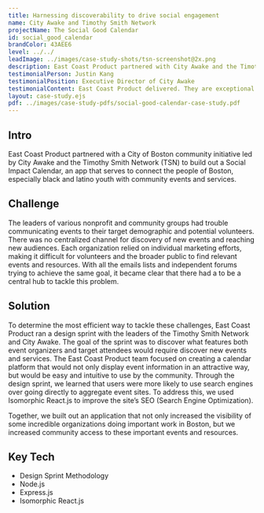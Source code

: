 ```yaml
---
title: Harnessing discoverability to drive social engagement
name: City Awake and Timothy Smith Network
projectName: The Social Good Calendar
id: social_good_calendar
brandColor: 43AEE6
level: ../../
leadImage: ../images/case-study-shots/tsn-screenshot@2x.png
description: East Coast Product partnered with City Awake and the Timothy Smith Network to create a discovery platform for social impact events in the Greater Boston area. The Social Impact Calendar drives community engagement and increases the reach of the community organizations that serve Boston’s black and latino youth.
testimonialPerson: Justin Kang
testimonialPosition: Executive Director of City Awake
testimonialContent: East Coast Product delivered. They are exceptional partners in building a product. Responsive, professional, honest, customer-centric and creative. They ask the right questions and set the right expectations. I look forward to our next adventure.
layout: case-study.ejs
pdf: ../images/case-study-pdfs/social-good-calendar-case-study.pdf
---
```


## Intro

East Coast Product partnered with a City of Boston community initiative led by City Awake and the Timothy Smith Network (TSN) to build out a Social Impact Calendar, an app that serves to connect the people of Boston, especially black and latino youth with community events and services.

## Challenge

The leaders of various nonprofit and community groups had trouble communicating events to their target demographic and potential volunteers. There was no centralized channel for discovery of new events and reaching new audiences. Each organization relied on individual marketing efforts, making it difficult for volunteers and the broader public to find relevant events and resources.  With all the emails lists and independent forums trying to achieve the same goal, it became clear that there had a to be a central hub to tackle this problem.

## Solution

To determine the most efficient way to tackle these challenges, East Coast Product ran a design sprint with the leaders of the Timothy Smith Network and City Awake. The goal of the sprint was to discover what features both event organizers and target attendees would require discover new events and services. The East Coast Product team focused on creating a calendar platform that would not only display event information in an attractive way, but would be easy and intuitive to use by the community. Through the design sprint, we learned that users were more likely to use search engines over going directly to aggregate event sites. To address this, we used Isomorphic React.js to improve the site’s SEO (Search Engine Optimization).

Together, we built out an application that not only increased the visibility of some incredible organizations doing important work in Boston, but we increased community access to these important events and resources.

## Key Tech

* Design Sprint Methodology
* Node.js
* Express.js
* Isomorphic React.js